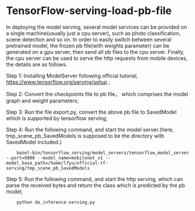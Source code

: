 # TensorFlow-serving-load-pb-file
In deploying the model serving, several model services can be provided on a single machine(usually just a cpu server), such as photo classification, scene detection and so on. In order to easily switch between several pretrained model, the frozen pb file(with weights parameter) can be generated on a gpu server, then send all pb files to the cpu server. Finally, the cpu server can be used to serve the http requests from mobile devices, the details are as follows.

Step 1: Installing ModelServer following official tutorial, https://www.tensorflow.org/serving/setup ;

Step 2: Convert the checkpoints file to pb file， which comprises the model graph and weight parameters;

Step 3: Run the file export.py, convert the above pb file to SavedModel which is supported by tensorflow serving;

Step 4: Run the following command, and start the model server.(here, tmp_scene_pb_SavedModels is supposed to be the directory with SavedModel included.)
        
        bazel-bin/tensorflow_serving/model_servers/tensorflow_model_server --port=9000 --model_name=mobilenet_v1 --model_base_path=/home/lfyu/official-tf-serving/tmp_scene_pb_SavedModels
        
Step 5: Run the following command, and start the http serving, which can parse the received bytes and return the class which is predicted by the pb model;

        python do_inference-serving.py
